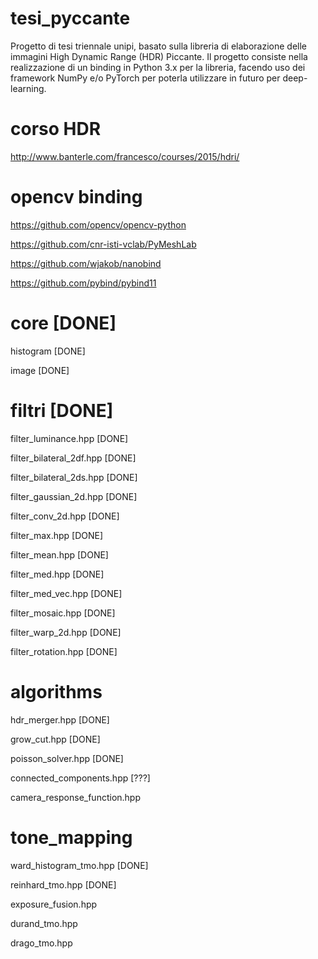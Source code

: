 # tesi_pyccante
Progetto di tesi triennale unipi, basato sulla libreria di elaborazione delle immagini High Dynamic Range (HDR) Piccante.
Il progetto consiste nella realizzazione di un binding in Python 3.x per la libreria, facendo uso dei framework NumPy e/o PyTorch
per poterla utilizzare in futuro per deep-learning.

# corso HDR

http://www.banterle.com/francesco/courses/2015/hdri/

# opencv binding

https://github.com/opencv/opencv-python

https://github.com/cnr-isti-vclab/PyMeshLab

https://github.com/wjakob/nanobind

https://github.com/pybind/pybind11

# core [DONE]

histogram [DONE]

image [DONE]


# filtri [DONE]

filter_luminance.hpp  [DONE]

filter_bilateral_2df.hpp  [DONE]

filter_bilateral_2ds.hpp  [DONE]

filter_gaussian_2d.hpp  [DONE]

filter_conv_2d.hpp  [DONE]

filter_max.hpp  [DONE]

filter_mean.hpp [DONE]

filter_med.hpp  [DONE]

filter_med_vec.hpp [DONE]

filter_mosaic.hpp [DONE]

filter_warp_2d.hpp  [DONE]

filter_rotation.hpp [DONE]

# algorithms

hdr_merger.hpp [DONE]

grow_cut.hpp  [DONE]

poisson_solver.hpp  [DONE]

connected_components.hpp [???]

camera_response_function.hpp 

# tone_mapping

ward_histogram_tmo.hpp [DONE]

reinhard_tmo.hpp [DONE]

exposure_fusion.hpp 

durand_tmo.hpp 

drago_tmo.hpp 
